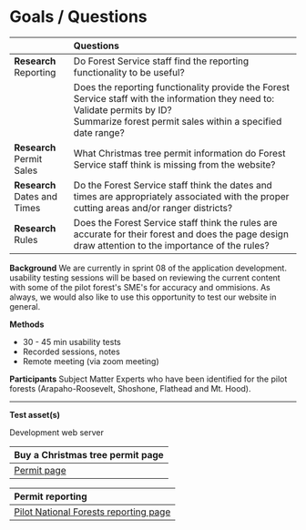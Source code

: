 # Goals / Questions

|                                              |**Questions**                                                  |
|:-------------------------------------------- |:--------------------------------------------------------------|
|**Research**<br>Reporting                     |Do Forest Service staff find the reporting functionality to be useful?|
|                                              |Does the reporting functionality provide the Forest Service staff with the information they need to:<br>Validate permits by ID?<br>Summarize forest permit sales within a specified date range?|
|**Research**<br>Permit Sales                  		       |What Christmas tree permit information do Forest Service staff think is missing from the website?|
|**Research**<br>Dates and Times                               |Do the Forest Service staff think the dates and times are appropriately associated with the proper cutting areas and/or ranger districts?|
|**Research**<br>Rules                                         |Does the Forest Service staff think the rules are accurate for their forest and does the page design draw attention to the importance of the rules?|

**Background**
We are currently in sprint 08 of the application development. usability testing sessions will be based on reviewing the current content with some of the pilot forest's SME's for accuracy and ommisions. As always, we would also like to use this opportunity to test our website in general.

**Methods**
* 30 - 45 min usability tests
* Recorded sessions, notes
* Remote meeting (via zoom meeting)

**Participants**
Subject Matter Experts who have been identified for the pilot forests (Arapaho-Roosevelt, Shoshone, Flathead and Mt. Hood).

***

**Test asset(s)**

Development web server

|Buy a Christmas tree permit page              |
|:-------------------------------------------- |
|[Permit page](https://forest-service-trees-staging.app.cloud.gov/christmas-trees/forests)|

|Permit reporting|
|:-------|
|[Pilot National Forests reporting page](https://forest-service-trees-staging.app.cloud.gov/admin/christmas-trees/reports)|
